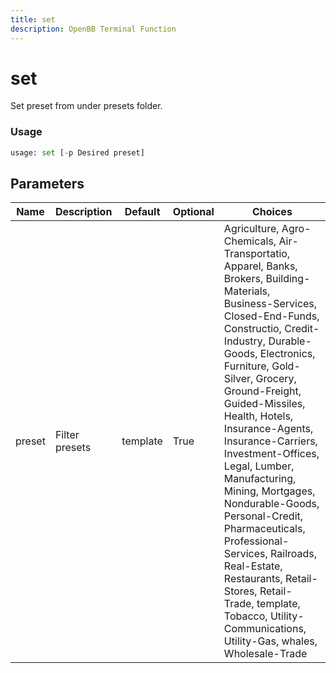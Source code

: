 ```yaml
---
title: set
description: OpenBB Terminal Function
---
```


# set

Set preset from under presets folder.

### Usage 
```python
usage: set [-p Desired preset]
```

## Parameters

| Name | Description | Default | Optional | Choices |
| ---- | ----------- | ------- | -------- | ------- |
| preset | Filter presets | template | True | Agriculture, Agro-Chemicals, Air-Transportatio, Apparel, Banks, Brokers, Building-Materials, Business-Services, Closed-End-Funds, Constructio, Credit-Industry, Durable-Goods, Electronics, Furniture, Gold-Silver, Grocery, Ground-Freight, Guided-Missiles, Health, Hotels, Insurance-Agents, Insurance-Carriers, Investment-Offices, Legal, Lumber, Manufacturing, Mining, Mortgages, Nondurable-Goods, Personal-Credit, Pharmaceuticals, Professional-Services, Railroads, Real-Estate, Restaurants, Retail-Stores, Retail-Trade, template, Tobacco, Utility-Communications, Utility-Gas, whales, Wholesale-Trade |


